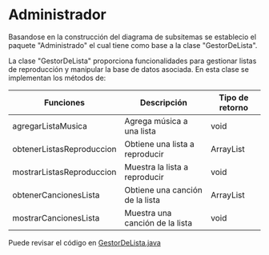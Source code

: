 # Administrador

Basandose en la construcción del diagrama de subsitemas se establecio el paquete "Administrado" el cual tiene como base a la clase "GestorDeLista".

La clase "GestorDeLista" proporciona funcionalidades para gestionar listas de reproducción y manipular la base de datos asociada.
En esta clase se implementan los métodos de:


| Funciones      | Descripción | Tipo de retorno |
| ----------- | ----------- | ----------- |
| agregarListaMusica | Agrega música a una lista | void | 
| obtenerListasReproduccion   | Obtiene una lista a reproducir | ArrayList | 
| mostrarListasReproduccion |  Muestra la lista a reproducir | void |
| obtenerCancionesLista | Obtiene una canción de la lista | ArrayList | 
| mostrarCancionesLista | Muestra una canción de la lista | void |

Puede revisar el código en [GestorDeLista.java](https://github.com/ShanderGonzalez/Spotify_Grupo5/blob/master/src/Administrador/GestorDeLista.java "GestorDeLista.java")
